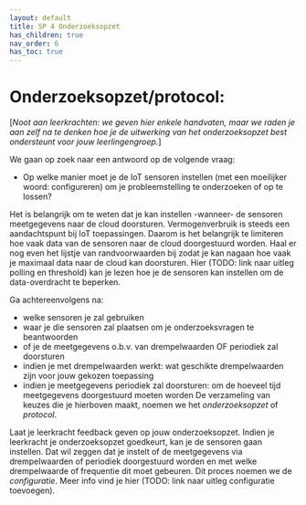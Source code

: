```yaml
---
layout: default
title: SP 4 Onderzoeksopzet 
has_children: true
nav_order: 6
has_toc: true
---
```


# Onderzoeksopzet/protocol:

\[_Noot aan leerkrachten: we geven hier enkele handvaten, maar we raden je aan zelf na te denken hoe je de uitwerking van het onderzoeksopzet best ondersteunt voor jouw leerlingengroep._\]

We gaan op zoek naar een antwoord op de volgende vraag:
* Op welke manier moet je de IoT sensoren instellen (met een moeilijker woord: configureren) om je probleemstelling te onderzoeken of op te lossen?

Het is belangrijk om te weten dat je kan instellen -wanneer- de sensoren meetgegevens naar de cloud doorsturen. Vermogenverbruik is steeds een aandachtspunt bij IoT toepassingen. 
Daarom is het belangrijk te limiteren hoe vaak data van de sensoren naar de cloud doorgestuurd worden. Haal er nog even het lijstje van randvoorwaarden bij zodat je kan nagaan hoe vaak je maximaal data naar de cloud kan doorsturen.
Hier (TODO: link naar uitleg polling en threshold) kan je lezen hoe je de sensoren kan instellen om de data-overdracht te beperken.

Ga achtereenvolgens na:
* welke sensoren je zal gebruiken
* waar je die sensoren zal plaatsen om je onderzoeksvragen te beantwoorden
* of je de meetgegevens o.b.v. van drempelwaarden OF periodiek zal doorsturen 
* indien je met drempelwaarden werkt: wat geschikte drempelwaarden zijn voor jouw gekozen toepassing
* indien je meetgegevens periodiek zal doorsturen: om de hoeveel tijd meetgegevens doorgestuurd moeten worden
De verzameling van keuzes die je hierboven maakt, noemen we het _onderzoeksopzet_ of _protocol_.

Laat je leerkracht feedback geven op jouw onderzoeksopzet. Indien je leerkracht je onderzoeksopzet goedkeurt, kan je de sensoren gaan instellen. Dat wil zeggen dat je instelt 
of de meetgegevens via drempelwaarden of periodiek doorgestuurd worden en met welke drempelwaarde of frequentie dit moet gebeuren. Dit proces noemen we de _configuratie_. 
Meer info vind je hier (TODO: link naar uitleg configuratie toevoegen).
